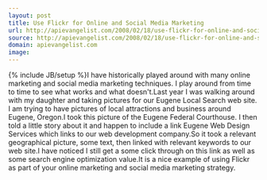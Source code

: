 ```yaml
---
layout: post
title: Use Flickr for Online and Social Media Marketing
url: http://apievangelist.com/2008/02/18/use-flickr-for-online-and-social-media-marketing/
source: http://apievangelist.com/2008/02/18/use-flickr-for-online-and-social-media-marketing/
domain: apievangelist.com
image: 
---
```

{% include JB/setup %}I have historically played around with many online marketing and social media marketing techniques.  I play around from time to time to see what works and what doesn't.Last year I was walking around with my daughter and taking pictures for our Eugene Local Search web site.  I am trying to have pictures of local attractions and business around Eugene, Oregon.I took this picture of the Eugene Federal Courthouse.  I then told a little story about it and happen to include a link  Eugene Web Design Services which links to our web development company.So it took a relevant geographical picture, some text, then linked with relevant keywords to our web site.I have noticed I still get a some click through on this link as well as some search engine optimization  value.It is a nice example of using Flickr as part of your online marketing and social media marketing strategy.